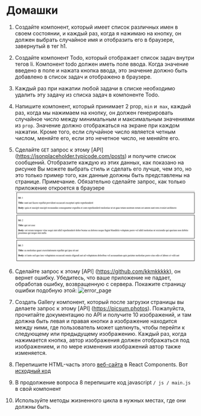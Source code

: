 # Домашки

1. Создайте компонент, который имеет список различных имен в своем состоянии, и каждый раз, когда я нажимаю на кнопку, он должен выбрать случайное имя и отобразить его в браузере, завернутый в тег h1.

2. Создайте компонент Todo, который отображает список задач внутри тегов li. Компонент todo должен иметь поле ввода. Когда значение введено в поле и нажата кнопка ввода, это значение должно быть добавлено в список задач и отображено в браузере.

3. Каждый раз при нажатии любой задачи в списке необходимо удалить эту задачу из списка задач в компоненте Todo.

4. Напишите компонент, который принимает 2 prop, `min` и` max`, каждый раз, когда мы нажимаем на кнопку, он должен генерировать случайное число между минимальным и максимальным значениями из `prop`. Значение должно отображаться на экране при каждом нажатии. Кроме того, если случайное число является четным числом, меняйте его, если это нечетное число, не меняйте его.

5. Сделайте `GET` запрос к этому [API] (https://jsonplaceholder.typicode.com/posts) и получите список сообщений. Отобразите каждую из этих данных, как показано на рисунке Вы можете выбрать стиль и сделать его лучше, чем это, но это только пример того, как данные должны быть представлены на странице. Примечание. Обязательно сделайте запрос, как только приложение откроется в браузере
![display_data_from_api_demo](https://raw.githubusercontent.com/rotimi-best/react-tutorial/master/lesson_one/assets/display_data_from_api_demo.jpg)

6. Сделайте запрос к этому [API] (https://github.com/kkmkkkkk), он вернет ошибку. Убедитесь, что ваше приложение не падает, обработав ошибку, возвращенную с сервера. Покажите страницу ошибки подобную этой:
   ![error_page](https://raw.githubusercontent.com/janmisek/ember-error-handler/master/github/error-prod.png)

7. Создать Gallery компонент, который после загрузки страницы вы делаете запрос к этому [API] (https://picsum.photos). Пожалуйста, прочитайте документацию по API и получите 10 изображений, и там должна быть левая и правая кнопки а изображение находится между ними, где пользователь может щелкнуть, чтобы перейти к следующему или предыдущему изображению. Каждый раз, когда нажимается кнопка, автор изображения должен отображаться под изображением, и по мере изменения изображений автор также изменяется.

8. Перепишите HTML-часть этого [веб-сайта](https://mybookmarker.glitch.me) в React Components. Вот [исходный код](https://github.com/rotimi-best/bookmarker)

9. В продолжение вопроса 8 перепишите код javascript `/ js / main.js` в свой компонент

10. Используйте методы жизненного цикла в нужных местах, где они должны быть.
